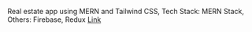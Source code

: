 Real estate app using MERN and Tailwind CSS,
Tech Stack: MERN Stack,
Others: Firebase, Redux
[Link](https://dashboard.render.com/web/srv-cmffqrfqd2ns73a2jhkg)
